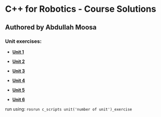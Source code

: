 # C++ for Robotics - Course Solutions 
## Authored by Abdullah Moosa

### Unit exercises:

- [**Unit 1**](https://github.com/abdullah-zmoosa/c---for-robotics/blob/main/src/cpp_course_repo/c_scripts/src/unit1_exercise.cpp) 

- [**Unit 2**](https://github.com/abdullah-zmoosa/c---for-robotics/blob/main/src/cpp_course_repo/c_scripts/src/unit2_exercise.cpp)

- [**Unit 3**](https://github.com/abdullah-zmoosa/c---for-robotics/blob/main/src/cpp_course_repo/c_scripts/src/unit3_exercise.cpp)

- [**Unit 4**](https://github.com/abdullah-zmoosa/c---for-robotics/blob/main/src/cpp_course_repo/c_scripts/src/unit4_exercise.cpp)

- [**Unit 5**](https://github.com/abdullah-zmoosa/c---for-robotics/blob/main/src/cpp_course_repo/c_scripts/src/unit5_exercise.cpp)

- [**Unit 6**](https://github.com/abdullah-zmoosa/c---for-robotics/blob/main/src/cpp_course_repo/c_scripts/src/unit6_exercise.cpp)


run using:
``` rosrun c_scripts unit('number of unit')_exercise ```